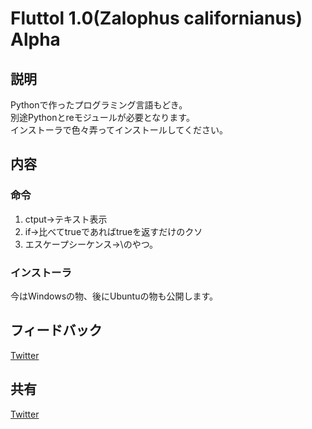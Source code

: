 # Fluttol 1.0(Zalophus californianus) Alpha

## 説明

Pythonで作ったプログラミング言語もどき。<br>
別途Pythonとreモジュールが必要となります。<br>
インストーラで色々弄ってインストールしてください。<br>

## 内容

### 命令

1. ctput->テキスト表示
2. if->比べてtrueであればtrueを返すだけのクソ
3. エスケープシーケンス->\のやつ。

### インストーラ

今はWindowsの物、後にUbuntuの物も公開します。<br>

## フィードバック

[Twitter](https://twitter.com/Furcht810)

## 共有

[Twitter](https://twitter.com/intent/tweet?text=Fluttol&url=https://github.com/Furcht968/Fluttol&via=Furcht810&hashtags=フルットル)

